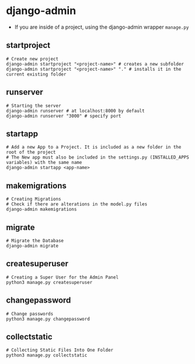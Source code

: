 # django-admin

- If you are inside of a project, using the django-admin wrapper `manage.py`

## startproject

```shell
# Create new project
django-admin startproject "<project-name>" # creates a new subfolder
django-admin startproject "<project-name>" "." # installs it in the current existing folder
```

## runserver

```shell
# Starting the server
django-admin runserver # at localhost:8000 by default
django-admin runserver "3000" # specify port
```

## startapp

```shell
# Add a new App to a Project. It is included as a new folder in the root of the project
# The New app must also be included in the settings.py (INSTALLED_APPS variables) with the same name
django-admin startapp <app-name>
```

## makemigrations

```shell
# Creating Migrations
# Check if there are alterations in the model.py files
django-admin makemigrations
```

## migrate

```shell
# Migrate the Database
django-admin migrate
```

## createsuperuser

```shell
# Creating a Super User for the Admin Panel
python3 manage.py createsuperuser
```

## changepassword

```shell
# Change passwords
python3 manage.py changepassword
```

## collectstatic

```shell
# Collecting Static Files Into One Folder
python3 manage.py collectstatic
```
